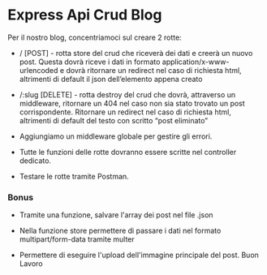# Express Api Crud Blog

Per il nostro blog, concentriamoci sul creare 2 rotte:

- / [POST] - rotta store del crud che riceverà dei dati e creerà un nuovo post. Questa dovrà riceve i dati in formato application/x-www-urlencoded e dovrà ritornare un redirect nel caso di richiesta html, altrimenti di default il json dell’elemento appena creato
- /:slug [DELETE] - rotta destroy del crud che dovrà, attraverso un middleware, ritornare un 404 nel caso non sia stato trovato un post corrispondente. Ritornare un redirect nel caso di richiesta html, altrimenti di default del testo con scritto “post eliminato”

- Aggiungiamo un middleware globale per gestire gli errori.

- Tutte le funzioni delle rotte dovranno essere scritte nel controller dedicato.

- Testare le rotte tramite Postman.

### Bonus

- Tramite una funzione, salvare l'array dei post nel file .json

- Nella funzione store permettere di passare i dati nel formato multipart/form-data tramite multer

- Permettere di eseguire l'upload dell'immagine principale del post.
  Buon Lavoro
